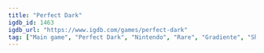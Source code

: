 ```yaml
---
title: "Perfect Dark"
igdb_id: 1463
igdb_url: "https://www.igdb.com/games/perfect-dark"
tag: ["Main game", "Perfect Dark", "Nintendo", "Rare", "Gradiente", "Shooter", "Single player", "Multiplayer", "Co-operative", "Split screen", "First person", "Action", "Science fiction", "Stealth"]
---
```

